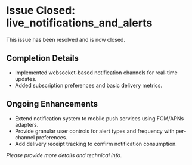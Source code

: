 # Issue Closed: live_notifications_and_alerts

This issue has been resolved and is now closed.

## Completion Details

- Implemented websocket-based notification channels for real-time updates.
- Added subscription preferences and basic delivery metrics.

## Ongoing Enhancements

- Extend notification system to mobile push services using FCM/APNs adapters.
- Provide granular user controls for alert types and frequency with per-channel preferences.
- Add delivery receipt tracking to confirm notification consumption.

_Please provide more details and technical info._
